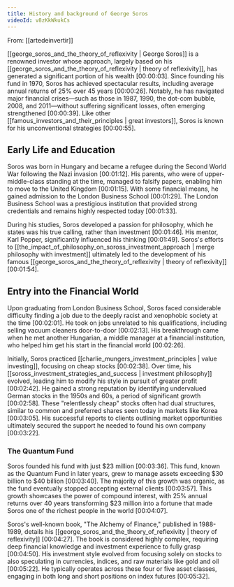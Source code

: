 ```yaml
---
title: History and background of George Soros
videoId: v8zKkWkukCs
---
```


From: [[artedeinvertir]] <br/> 

[[george_soros_and_the_theory_of_reflexivity | George Soros]] is a renowned investor whose approach, largely based on his [[george_soros_and_the_theory_of_reflexivity | theory of reflexivity]], has generated a significant portion of his wealth <a class="yt-timestamp" data-t="00:00:03">[00:00:03]</a>. Since founding his fund in 1970, Soros has achieved spectacular results, including average annual returns of 25% over 45 years <a class="yt-timestamp" data-t="00:00:26">[00:00:26]</a>. Notably, he has navigated major financial crises—such as those in 1987, 1990, the dot-com bubble, 2008, and 2011—without suffering significant losses, often emerging strengthened <a class="yt-timestamp" data-t="00:00:39">[00:00:39]</a>. Like other [[famous_investors_and_their_principles | great investors]], Soros is known for his unconventional strategies <a class="yt-timestamp" data-t="00:00:55">[00:00:55]</a>.

## Early Life and Education

Soros was born in Hungary and became a refugee during the Second World War following the Nazi invasion <a class="yt-timestamp" data-t="00:01:12">[00:01:12]</a>. His parents, who were of upper-middle-class standing at the time, managed to falsify papers, enabling him to move to the United Kingdom <a class="yt-timestamp" data-t="00:01:15">[00:01:15]</a>. With some financial means, he gained admission to the London Business School <a class="yt-timestamp" data-t="00:01:29">[00:01:29]</a>. The London Business School was a prestigious institution that provided strong credentials and remains highly respected today <a class="yt-timestamp" data-t="00:01:33">[00:01:33]</a>.

During his studies, Soros developed a passion for philosophy, which he states was his true calling, rather than investment <a class="yt-timestamp" data-t="00:01:46">[00:01:46]</a>. His mentor, Karl Popper, significantly influenced his thinking <a class="yt-timestamp" data-t="00:01:49">[00:01:49]</a>. Soros's efforts to [[the_impact_of_philosophy_on_soross_investment_approach | merge philosophy with investment]] ultimately led to the development of his famous [[george_soros_and_the_theory_of_reflexivity | theory of reflexivity]] <a class="yt-timestamp" data-t="00:01:54">[00:01:54]</a>.

## Entry into the Financial World

Upon graduating from London Business School, Soros faced considerable difficulty finding a job due to the deeply racist and xenophobic society at the time <a class="yt-timestamp" data-t="00:02:01">[00:02:01]</a>. He took on jobs unrelated to his qualifications, including selling vacuum cleaners door-to-door <a class="yt-timestamp" data-t="00:02:13">[00:02:13]</a>. His breakthrough came when he met another Hungarian, a middle manager at a financial institution, who helped him get his start in the financial world <a class="yt-timestamp" data-t="00:02:26">[00:02:26]</a>.

Initially, Soros practiced [[charlie_mungers_investment_principles | value investing]], focusing on cheap stocks <a class="yt-timestamp" data-t="00:02:38">[00:02:38]</a>. Over time, his [[soross_investment_strategies_and_success | investment philosophy]] evolved, leading him to modify his style in pursuit of greater profit <a class="yt-timestamp" data-t="00:02:42">[00:02:42]</a>. He gained a strong reputation by identifying undervalued German stocks in the 1950s and 60s, a period of significant growth <a class="yt-timestamp" data-t="00:02:58">[00:02:58]</a>. These "relentlessly cheap" stocks often had dual structures, similar to common and preferred shares seen today in markets like Korea <a class="yt-timestamp" data-t="00:03:05">[00:03:05]</a>. His successful reports to clients outlining market opportunities ultimately secured the support he needed to found his own company <a class="yt-timestamp" data-t="00:03:22">[00:03:22]</a>.

### The Quantum Fund

Soros founded his fund with just $23 million <a class="yt-timestamp" data-t="00:03:36">[00:03:36]</a>. This fund, known as the Quantum Fund in later years, grew to manage assets exceeding $30 billion to $40 billion <a class="yt-timestamp" data-t="00:03:40">[00:03:40]</a>. The majority of this growth was organic, as the fund eventually stopped accepting external clients <a class="yt-timestamp" data-t="00:03:57">[00:03:57]</a>. This growth showcases the power of compound interest, with 25% annual returns over 40 years transforming $23 million into a fortune that made Soros one of the richest people in the world <a class="yt-timestamp" data-t="00:04:07">[00:04:07]</a>.

Soros's well-known book, "The Alchemy of Finance," published in 1988-1989, details his [[george_soros_and_the_theory_of_reflexivity | theory of reflexivity]] <a class="yt-timestamp" data-t="00:04:27">[00:04:27]</a>. The book is considered highly complex, requiring deep financial knowledge and investment experience to fully grasp <a class="yt-timestamp" data-t="00:04:50">[00:04:50]</a>. His investment style evolved from focusing solely on stocks to also speculating in currencies, indices, and raw materials like gold and oil <a class="yt-timestamp" data-t="00:05:22">[00:05:22]</a>. He typically operates across these four or five asset classes, engaging in both long and short positions on index futures <a class="yt-timestamp" data-t="00:05:32">[00:05:32]</a>.